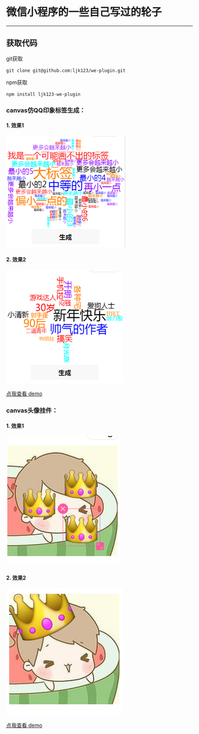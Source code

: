 # 微信小程序的一些自己写过的轮子

------
## 获取代码
  git获取
~~~
git clone git@github.com:ljk123/we-plugin.git
~~~
  npm获取
~~~
npm install ljk123-we-plugin
~~~
### canvas仿QQ印象标签生成：
#### 1. 效果1
![canvas仿QQ印象标签生成效果1](images/drawtag.png)
#### 2. 效果2
![canvas仿QQ印象标签生成效果2](images/drawtag-demo.png)

[点我查看  demo](demo/drawtag)

### canvas头像挂件：
#### 1. 效果1
![canvas头像挂件效果1](images/head-demo1.png)
#### 2. 效果2
![canvas头像挂件效果2](images/head-demo2.png)

[点我查看  demo](demo/head)
